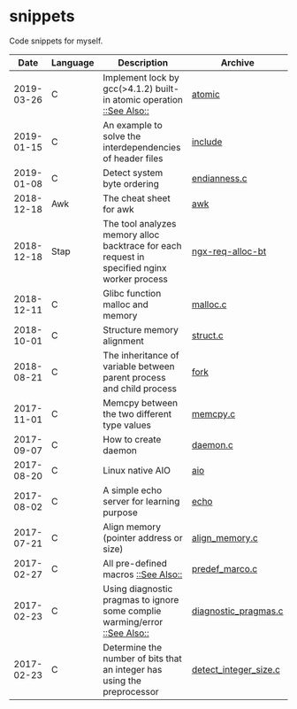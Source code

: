 # snippets
Code snippets for myself.

| Date       | Language | Description                                                                                                                               | Archive                                          |
| ----       | ----     | ----                                                                                                                                      | ----                                             |
| 2019-03-26 | C        | Implement lock by gcc(>4.1.2) built-in atomic operation [::See Also::](https://gcc.gnu.org/onlinedocs/gcc-4.1.2/gcc/Atomic-Builtins.html) | [atomic](C/atomic)                               |
| 2019-01-15 | C        | An example to solve the interdependencies of header files                                                                                 | [include](C/include)                             |
| 2019-01-08 | C        | Detect system byte ordering                                                                                                               | [endianness.c](C/endianness.c)                   |
| 2018-12-18 | Awk      | The cheat sheet for awk                                                                                                                   | [awk](Awk)                                       |
| 2018-12-18 | Stap     | The tool analyzes memory alloc backtrace for each request in specified nginx worker process                                               | [ngx-req-alloc-bt](Stap/ngx-req-alloc-bt)        |
| 2018-12-11 | C        | Glibc function malloc and memory                                                                                                          | [malloc.c](C/malloc.c)                           |
| 2018-10-01 | C        | Structure memory alignment                                                                                                                | [struct.c](C/struct.c)                           |
| 2018-08-21 | C        | The inheritance of variable between parent process and child process                                                                      | [fork](C/fork)                                   |
| 2017-11-01 | C        | Memcpy between the two different type values                                                                                              | [memcpy.c](C/memcpy.c)                           |
| 2017-09-07 | C        | How to create daemon                                                                                                                      | [daemon.c](C/daemon.c)                           |
| 2017-08-20 | C        | Linux native AIO                                                                                                                          | [aio](C/aio)                                     |
| 2017-08-02 | C        | A simple echo server for learning purpose                                                                                                 | [echo](C/echo)                                   |
| 2017-07-21 | C        | Align memory (pointer address or size)                                                                                                    | [align_memory.c](C/align_memory.c)               |
| 2017-02-27 | C        | All pre-defined macros [::See Also::](https://sourceforge.net/p/predef/wiki/Home/)                                                        | [predef_marco.c](C/predef_macro.c)               |
| 2017-02-23 | C        | Using diagnostic pragmas to ignore some complie warming/error [::See Also::](https://gcc.gnu.org/onlinedocs/gcc/Diagnostic-Pragmas.html)  | [diagnostic_pragmas.c](C/diagnostic_pragmas.c)   |
| 2017-02-23 | C        | Determine the number of bits that an integer has using the preprocessor                                                                   | [detect_integer_size.c](C/detect_integer_size.c) |
